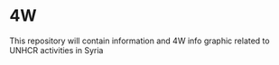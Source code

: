 # 4W

This repository will contain information and 4W info graphic related to UNHCR activities in Syria
